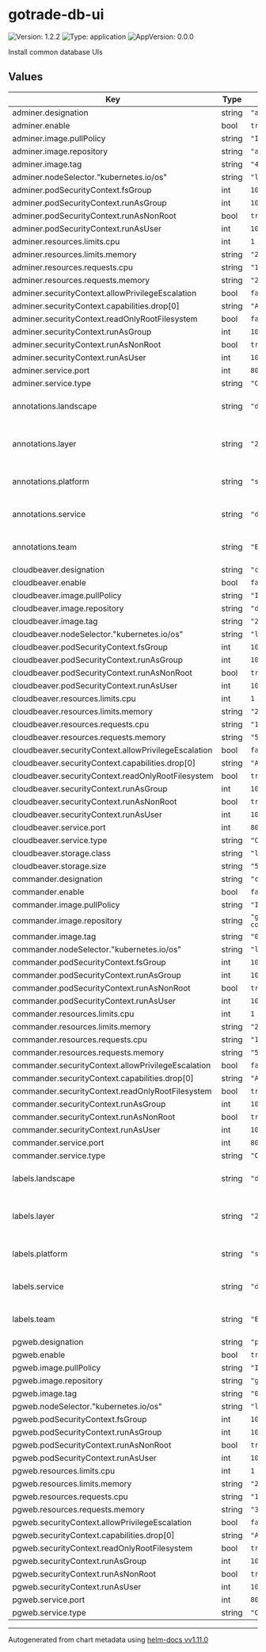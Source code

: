 # gotrade-db-ui

![Version: 1.2.2](https://img.shields.io/badge/Version-1.2.2-informational?style=flat-square) ![Type: application](https://img.shields.io/badge/Type-application-informational?style=flat-square) ![AppVersion: 0.0.0](https://img.shields.io/badge/AppVersion-0.0.0-informational?style=flat-square)

Install common database UIs

## Values

| Key | Type | Default | Description |
|-----|------|---------|-------------|
| adminer.designation | string | `"adminer"` |  |
| adminer.enable | bool | `true` |  |
| adminer.image.pullPolicy | string | `"IfNotPresent"` |  |
| adminer.image.repository | string | `"adminer"` |  |
| adminer.image.tag | string | `"4.8.1"` |  |
| adminer.nodeSelector."kubernetes.io/os" | string | `"linux"` |  |
| adminer.podSecurityContext.fsGroup | int | `1000` |  |
| adminer.podSecurityContext.runAsGroup | int | `1000` |  |
| adminer.podSecurityContext.runAsNonRoot | bool | `true` |  |
| adminer.podSecurityContext.runAsUser | int | `1000` |  |
| adminer.resources.limits.cpu | int | `1` |  |
| adminer.resources.limits.memory | string | `"2Gi"` |  |
| adminer.resources.requests.cpu | string | `"1m"` |  |
| adminer.resources.requests.memory | string | `"256Mi"` |  |
| adminer.securityContext.allowPrivilegeEscalation | bool | `false` |  |
| adminer.securityContext.capabilities.drop[0] | string | `"ALL"` |  |
| adminer.securityContext.readOnlyRootFilesystem | bool | `false` |  |
| adminer.securityContext.runAsGroup | int | `1000` |  |
| adminer.securityContext.runAsNonRoot | bool | `true` |  |
| adminer.securityContext.runAsUser | int | `1000` |  |
| adminer.service.port | int | `80` |  |
| adminer.service.type | string | `"ClusterIP"` |  |
| annotations.landscape | string | `"develop"` | L of LPSD of Gotrade Service Tree |
| annotations.layer | string | `"2"` | Infrastructure layer this application belongs to |
| annotations.platform | string | `"systems"` | P of LPSD of Gotrade Service Tree |
| annotations.service | string | `"db-ui"` | P of LPSD of Gotrade Service Tree |
| annotations.team | string | `"ESD"` | Team in charge of this chart |
| cloudbeaver.designation | string | `"cloudbeaver"` |  |
| cloudbeaver.enable | bool | `false` |  |
| cloudbeaver.image.pullPolicy | string | `"IfNotPresent"` |  |
| cloudbeaver.image.repository | string | `"dbeaver/cloudbeaver"` |  |
| cloudbeaver.image.tag | string | `"22.3.5"` |  |
| cloudbeaver.nodeSelector."kubernetes.io/os" | string | `"linux"` |  |
| cloudbeaver.podSecurityContext.fsGroup | int | `1000` |  |
| cloudbeaver.podSecurityContext.runAsGroup | int | `1000` |  |
| cloudbeaver.podSecurityContext.runAsNonRoot | bool | `true` |  |
| cloudbeaver.podSecurityContext.runAsUser | int | `1000` |  |
| cloudbeaver.resources.limits.cpu | int | `1` |  |
| cloudbeaver.resources.limits.memory | string | `"2Gi"` |  |
| cloudbeaver.resources.requests.cpu | string | `"100m"` |  |
| cloudbeaver.resources.requests.memory | string | `"512Mi"` |  |
| cloudbeaver.securityContext.allowPrivilegeEscalation | bool | `false` |  |
| cloudbeaver.securityContext.capabilities.drop[0] | string | `"ALL"` |  |
| cloudbeaver.securityContext.readOnlyRootFilesystem | bool | `true` |  |
| cloudbeaver.securityContext.runAsGroup | int | `1000` |  |
| cloudbeaver.securityContext.runAsNonRoot | bool | `true` |  |
| cloudbeaver.securityContext.runAsUser | int | `1000` |  |
| cloudbeaver.service.port | int | `80` |  |
| cloudbeaver.service.type | string | `"ClusterIP"` |  |
| cloudbeaver.storage.class | string | `"local-path"` |  |
| cloudbeaver.storage.size | string | `"512Mi"` |  |
| commander.designation | string | `"commander"` |  |
| commander.enable | bool | `false` |  |
| commander.image.pullPolicy | string | `"IfNotPresent"` |  |
| commander.image.repository | string | `"ghcr.io/joeferner/redis-commander"` |  |
| commander.image.tag | string | `"0.8.1"` |  |
| commander.nodeSelector."kubernetes.io/os" | string | `"linux"` |  |
| commander.podSecurityContext.fsGroup | int | `1000` |  |
| commander.podSecurityContext.runAsGroup | int | `1000` |  |
| commander.podSecurityContext.runAsNonRoot | bool | `true` |  |
| commander.podSecurityContext.runAsUser | int | `1000` |  |
| commander.resources.limits.cpu | int | `1` |  |
| commander.resources.limits.memory | string | `"2Gi"` |  |
| commander.resources.requests.cpu | string | `"100m"` |  |
| commander.resources.requests.memory | string | `"512Mi"` |  |
| commander.securityContext.allowPrivilegeEscalation | bool | `false` |  |
| commander.securityContext.capabilities.drop[0] | string | `"ALL"` |  |
| commander.securityContext.readOnlyRootFilesystem | bool | `true` |  |
| commander.securityContext.runAsGroup | int | `1000` |  |
| commander.securityContext.runAsNonRoot | bool | `true` |  |
| commander.securityContext.runAsUser | int | `1000` |  |
| commander.service.port | int | `80` |  |
| commander.service.type | string | `"ClusterIP"` |  |
| labels.landscape | string | `"develop"` | L of LPSD of Gotrade Service Tree |
| labels.layer | string | `"2"` | Infrastructure layer this application belongs to |
| labels.platform | string | `"systems"` | P of LPSD of Gotrade Service Tree |
| labels.service | string | `"db-ui"` | P of LPSD of Gotrade Service Tree |
| labels.team | string | `"ESD"` | Team in charge of this chart |
| pgweb.designation | string | `"pgweb"` |  |
| pgweb.enable | bool | `true` |  |
| pgweb.image.pullPolicy | string | `"IfNotPresent"` |  |
| pgweb.image.repository | string | `"ghcr.io/sosedoff/pgweb"` |  |
| pgweb.image.tag | string | `"0.14.0"` |  |
| pgweb.nodeSelector."kubernetes.io/os" | string | `"linux"` |  |
| pgweb.podSecurityContext.fsGroup | int | `1000` |  |
| pgweb.podSecurityContext.runAsGroup | int | `1000` |  |
| pgweb.podSecurityContext.runAsNonRoot | bool | `true` |  |
| pgweb.podSecurityContext.runAsUser | int | `1000` |  |
| pgweb.resources.limits.cpu | int | `1` |  |
| pgweb.resources.limits.memory | string | `"2Gi"` |  |
| pgweb.resources.requests.cpu | string | `"1m"` |  |
| pgweb.resources.requests.memory | string | `"32Mi"` |  |
| pgweb.securityContext.allowPrivilegeEscalation | bool | `false` |  |
| pgweb.securityContext.capabilities.drop[0] | string | `"ALL"` |  |
| pgweb.securityContext.readOnlyRootFilesystem | bool | `true` |  |
| pgweb.securityContext.runAsGroup | int | `1000` |  |
| pgweb.securityContext.runAsNonRoot | bool | `true` |  |
| pgweb.securityContext.runAsUser | int | `1000` |  |
| pgweb.service.port | int | `80` |  |
| pgweb.service.type | string | `"ClusterIP"` |  |

----------------------------------------------
Autogenerated from chart metadata using [helm-docs vv1.11.0](https://github.com/norwoodj/helm-docs/releases/vv1.11.0)
